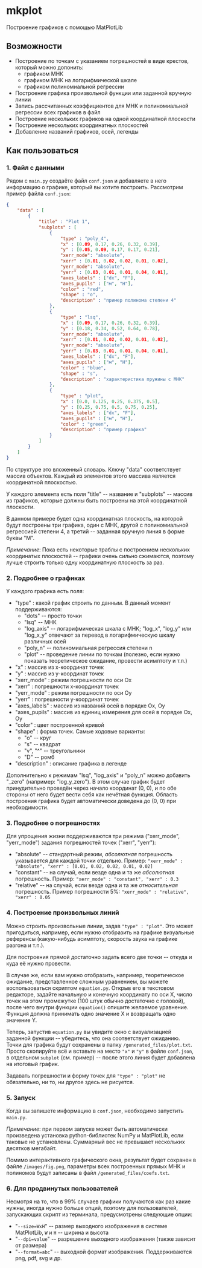 # mkplot

Построение графиков с помощью MatPlotLib

## Возможности

- Построение по точкам с указанием погрешностей в виде крестов, который можно допонить:
  - графиком МНК
  - графиком МНК на логарифмической шкале
  - графиком полиномиальной регрессии
- Построение графика произвольной функции или заданной вручную линии
- Запись рассчитанных коэффициентов для МНК и полиномиальной регрессии всех графиков в файл
- Построение нескольких графиков на одной координатной плоскости
- Построение нескольких координатных плоскостей
- Добавление названий графиков, осей, легенды

## Как пользоваться

### 1. Файл с данными

Рядом с `main.py` создаёте файл `conf.json` и добавляете в него информацию о графике, который вы хотите построить. Рассмотрим пример файла `conf.json`:

```json
{
    "data" : [
        {
            "title" : "Plot 1",
            "subplots" : [
                {
                    "type" : "poly_4",
                    "x" : [0.09, 0.17, 0.26, 0.32, 0.39],
                    "y" : [0.05, 0.09, 0.17, 0.17, 0.21],
                    "xerr_mode": "absolute",
                    "xerr" : [0.01, 0.02, 0.02, 0.01, 0.02],
                    "yerr_mode": "absolute",
                    "yerr" : [0.03, 0.01, 0.01, 0.04, 0.01],
                    "axes_labels" : ["dx", "F"],
                    "axes_pupils" : ["м", "Н"],
                    "color" : "red",
                    "shape" : "o",
                    "description" : "пример полинома степени 4"
                },
                {
                    "type" : "lsq",
                    "x" : [0.09, 0.17, 0.26, 0.32, 0.39],
                    "y" : [0.18, 0.34, 0.52, 0.64, 0.78],
                    "xerr_mode": "absolute",
                    "xerr" : [0.01, 0.02, 0.02, 0.01, 0.02],
                    "yerr_mode": "absolute",
                    "yerr" : [0.03, 0.01, 0.01, 0.04, 0.01],
                    "axes_labels" : ["dx", "F"],
                    "axes_pupils" : ["м", "Н"],
                    "color" : "blue",
                    "shape" : "s",
                    "description" : "характеристика пружины с МНК"
                },
                {
                    "type" : "plot",
                    "x" : [0.0, 0.125, 0.25, 0.375, 0.5],
                    "y" : [0.25, 0.75, 0.5, 0.75, 0.25],
                    "axes_labels" : ["dx", "F"],
                    "axes_pupils" : ["м", "Н"],
                    "color" : "green",
                    "description" : "пример графика"
                }
            ]
        }
    ]
}
```

По структуре это вложенный словарь. Ключу "data" соответствует массив объектов. Каждый из элементов этого массива является координатной плоскостью.

У каждого элемента есть поля "title" -- название и "subplots" -- массив из графиков, которые должны быть построены на этой координатной плоскости.

В данном примере будет одна координатная плоскость, на которой будут построены три графика, один с МНК, другой с полиномиальной регрессией степени 4, а третий -- заданная вручную линия в форме буквы "М".

_Примечание_: Пока есть некоторые траблы с построением нескольких координатых плоскостей -- графики очень сильно сжимаются, поэтому лучше строить только одну координатную плоскость за раз.

### 2. Подробнее о графиках

У каждого графика есть поля:

- "type" : какой график строить по данным. В данный момент поддерживаются:
  - "dots" -- просто точки
  - "lsq" -- МНК
  - "log_axis" -- логарифмическая шкала с МНК; "log_x", "log_y" или "log_x_y" отвечают за перевод в логарифмическую шкалу различных осей
  - "poly_n" -- полиномиальная регрессия степени n
  - "plot" -- проведение линии по точкам (полезно, если нужно показать теоретическое ожидание, провести асимптоту и т.п.)
- "x" : массив из x-координат точек
- "y" : массив из y-координат точек
- "xerr_mode" : режим погрешности по оси Ox
- "xerr" : погрешности x-координат точек
- "yerr_mode" : режим погрешности по оси Oy
- "yerr" : погрешности y-координат точек
- "axes_labels" : массив из названий осей в порядке Ox, Oy
- "axes_pupils" : массив из единиц измерения для осей в порядке Ox, Oy
- "color" : цвет построенной кривой
- "shape" : форма точек. Самые ходовые варианты:
  - "o" -- круг
  - "s" -- квадрат
  - "v", "^" -- треугольники
  - "D" -- ромб
- "description" : описание графика в легенде

Дополнительно к режимам "lsq", "log_axis" и "poly_n" можно добавить "_zero" (например: "log_y_zero"). В этом случае график будет принудительно проведён через начало координат (0, 0), и по обе стороны от него будет вести себя как нечётная функция. Область построения графика будет автоматически доведена до (0, 0) при необходимости.

### 3. Подробнее о погрешностях

Для упрощения жизни поддерживаются три режима ("xerr_mode", "yerr_mode") задания погрешностей точек ("xerr", "yerr"):

- "absolute" -- стандартный режим, _абсолютная_ погрешность указывается для каждой точки отдельно. Пример: `"xerr_mode" : "absolute", "xerr" : [0.01, 0.02, 0.02, 0.01, 0.02]`
- "constant" -- на случай, если везде одна и та же _абсолютная_ погрешность. Пример: `"xerr_mode" : "constant", "xerr" : 0.3`
- "relative" -- на случай, если везде одна и та же _относительная_ погрешность. Пример погрешности 5%: `"xerr_mode" : "relative", "xerr" : 0.05`

### 4. Построение произвольных линий

Можно строить произвольные линии, задав `"type" : "plot"`. Это может пригодиться, например, если нужно отобразить на графике визуальные референсы (какую-нибудь асимптоту, скорость звука на графике разгона и т.п.).

Для построения прямой достаточно задать всего две точки -- откуда и куда её нужно провести.

В случае же, если вам нужно отобразить, например, теоретическое ожидание, представленное сложным уравнением, вы можете воспользоваться скриптом `equation.py`. Открыв его в текстовом редакторе, задайте начальную и конечную координату по оси X, число точек на этом промежутке (100 штук обычно достаточно с головой), после чего внутри функции `equation()` опишите желаемое уравнение. Функция должна принимать одно значение X и возвращать одно значение Y.

Теперь, запустив `equation.py` вы увидите окно с визуализацией заданной функции -- убедитесь, что она соответствует ожиданию. Точки для графика будут сохранены в папку `/generated_files/plot.txt`. Просто скопируйте всё и вставьте на место `"x"` и `"y"` в файле `conf.json`, в отдельном `subplot` (см. пример) -- после этого линия будет добавлена на итоговый график.

Задавать погрешности и форму точек для `"type" : "plot"` не обязательно, ни то, ни другое здесь не рисуется.

### 5. Запуск

Когда вы запишете информацию в `conf.json`, необходимо запустить `main.py`.

_Примечание_: при первом запуске может быть автоматически произведена установка python-библиотек NumPy и MatPlotLib, если таковые не установлены. Суммарный вес не превышает нескольких десятков мегабайт.

Помимо интерактивного графического окна, результат будет сохранен в файле `/images/fig.png`, параметры всех построенных прямых МНК и полиномов будут записаны в файл `/generated_files/coefs.txt`.

### 6. Для продвинутых пользователей

Несмотря на то, что в 99% случаев графики получаются как раз какие нужны, иногда нужно больше опций, поэтому для пользователей, запускающих скрипт из терминала, предусмотрены следующие опции:

- "`--size=WxH`" -- размер выходного изображения в системе MatPlotLib, `W` и `H` -- ширина и высота
- "`--dpi=value`" -- разрешение выходного изображения (также зависит от размера)
- "`--format=abc`" -- выходной формат изображения. Поддерживаются png, pdf, svg и др.
